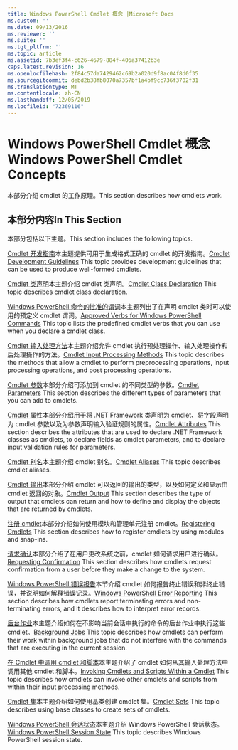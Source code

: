 ```yaml
---
title: Windows PowerShell Cmdlet 概念 |Microsoft Docs
ms.custom: ''
ms.date: 09/13/2016
ms.reviewer: ''
ms.suite: ''
ms.tgt_pltfrm: ''
ms.topic: article
ms.assetid: 7b3ef3f4-c626-4679-884f-406a37412b3e
caps.latest.revision: 16
ms.openlocfilehash: 2f84c57da7429462c69b2a020d9f8ac04f8d0f35
ms.sourcegitcommit: debd2b38fb8070a7357bf1a4bf9cc736f3702f31
ms.translationtype: MT
ms.contentlocale: zh-CN
ms.lasthandoff: 12/05/2019
ms.locfileid: "72369116"
---
```

# <a name="windows-powershell-cmdlet-concepts"></a><span data-ttu-id="cf618-102">Windows PowerShell Cmdlet 概念</span><span class="sxs-lookup"><span data-stu-id="cf618-102">Windows PowerShell Cmdlet Concepts</span></span>

<span data-ttu-id="cf618-103">本部分介绍 cmdlet 的工作原理。</span><span class="sxs-lookup"><span data-stu-id="cf618-103">This section describes how cmdlets work.</span></span>

## <a name="in-this-section"></a><span data-ttu-id="cf618-104">本部分内容</span><span class="sxs-lookup"><span data-stu-id="cf618-104">In This Section</span></span>

<span data-ttu-id="cf618-105">本部分包括以下主题。</span><span class="sxs-lookup"><span data-stu-id="cf618-105">This section includes the following topics.</span></span>

<span data-ttu-id="cf618-106">[Cmdlet 开发指南](./cmdlet-development-guidelines.md)本主题提供可用于生成格式正确的 cmdlet 的开发指南。</span><span class="sxs-lookup"><span data-stu-id="cf618-106">[Cmdlet Development Guidelines](./cmdlet-development-guidelines.md) This topic provides development guidelines that can be used to produce well-formed cmdlets.</span></span>

<span data-ttu-id="cf618-107">[Cmdlet 类声明](./cmdlet-class-declaration.md)本主题介绍 cmdlet 类声明。</span><span class="sxs-lookup"><span data-stu-id="cf618-107">[Cmdlet Class Declaration](./cmdlet-class-declaration.md) This topic describes cmdlet class declaration.</span></span>

<span data-ttu-id="cf618-108">[Windows PowerShell 命令的批准的谓词](./approved-verbs-for-windows-powershell-commands.md)本主题列出了在声明 cmdlet 类时可以使用的预定义 cmdlet 谓词。</span><span class="sxs-lookup"><span data-stu-id="cf618-108">[Approved Verbs for Windows PowerShell Commands](./approved-verbs-for-windows-powershell-commands.md) This topic lists the predefined cmdlet verbs that you can use when you declare a cmdlet class.</span></span>

<span data-ttu-id="cf618-109">[Cmdlet 输入处理方法](./cmdlet-input-processing-methods.md)本主题介绍允许 cmdlet 执行预处理操作、输入处理操作和后处理操作的方法。</span><span class="sxs-lookup"><span data-stu-id="cf618-109">[Cmdlet Input Processing Methods](./cmdlet-input-processing-methods.md) This topic describes the methods that allow a cmdlet to perform preprocessing operations, input processing operations, and post processing operations.</span></span>

<span data-ttu-id="cf618-110">[Cmdlet 参数](./cmdlet-parameters.md)本部分介绍可添加到 cmdlet 的不同类型的参数。</span><span class="sxs-lookup"><span data-stu-id="cf618-110">[Cmdlet Parameters](./cmdlet-parameters.md) This section describes the different types of parameters that you can add to cmdlets.</span></span>

<span data-ttu-id="cf618-111">[Cmdlet 属性](./cmdlet-attributes.md)本部分介绍用于将 .NET Framework 类声明为 cmdlet、将字段声明为 cmdlet 参数以及为参数声明输入验证规则的属性。</span><span class="sxs-lookup"><span data-stu-id="cf618-111">[Cmdlet Attributes](./cmdlet-attributes.md) This section describes the attributes that are used to declare .NET Framework classes as cmdlets, to declare fields as cmdlet parameters, and to declare input validation rules for parameters.</span></span>

<span data-ttu-id="cf618-112">[Cmdlet 别名](./cmdlet-aliases.md)本主题介绍 cmdlet 别名。</span><span class="sxs-lookup"><span data-stu-id="cf618-112">[Cmdlet Aliases](./cmdlet-aliases.md) This topic describes cmdlet aliases.</span></span>

<span data-ttu-id="cf618-113">[Cmdlet 输出](./cmdlet-output.md)本部分介绍 cmdlet 可以返回的输出的类型，以及如何定义和显示由 cmdlet 返回的对象。</span><span class="sxs-lookup"><span data-stu-id="cf618-113">[Cmdlet Output](./cmdlet-output.md) This section describes the type of output that cmdlets can return and how to define and display the objects that are returned by cmdlets.</span></span>

<span data-ttu-id="cf618-114">[注册 cmdlet](./modules-and-snap-ins.md)本部分介绍如何使用模块和管理单元注册 cmdlet。</span><span class="sxs-lookup"><span data-stu-id="cf618-114">[Registering Cmdlets](./modules-and-snap-ins.md) This section describes how to register cmdlets by using modules and snap-ins.</span></span>

<span data-ttu-id="cf618-115">[请求确认](./requesting-confirmation-from-cmdlets.md)本部分介绍了在用户更改系统之前，cmdlet 如何请求用户进行确认。</span><span class="sxs-lookup"><span data-stu-id="cf618-115">[Requesting Confirmation](./requesting-confirmation-from-cmdlets.md) This section describes how cmdlets request confirmation from a user before they make a change to the system.</span></span>

<span data-ttu-id="cf618-116">[Windows PowerShell 错误报告](./error-reporting-concepts.md)本节介绍 cmdlet 如何报告终止错误和非终止错误，并说明如何解释错误记录。</span><span class="sxs-lookup"><span data-stu-id="cf618-116">[Windows PowerShell Error Reporting](./error-reporting-concepts.md) This section describes how cmdlets report terminating errors and non-terminating errors, and it describes how to interpret error records.</span></span>

<span data-ttu-id="cf618-117">[后台作业](./background-jobs.md)本主题介绍如何在不影响当前会话中执行的命令的后台作业中执行这些 cmdlet。</span><span class="sxs-lookup"><span data-stu-id="cf618-117">[Background Jobs](./background-jobs.md) This topic describes how cmdlets can perform their work within background jobs that do not interfere with the commands that are executing in the current session.</span></span>

<span data-ttu-id="cf618-118">[在 Cmdlet 中调用 cmdlet 和脚本](./invoking-cmdlets-and-scripts-within-a-cmdlet.md)本主题介绍了 cmdlet 如何从其输入处理方法中调用其他 cmdlet 和脚本。</span><span class="sxs-lookup"><span data-stu-id="cf618-118">[Invoking Cmdlets and Scripts Within a Cmdlet](./invoking-cmdlets-and-scripts-within-a-cmdlet.md) This topic describes how cmdlets can invoke other cmdlets and scripts from within their input processing methods.</span></span>

<span data-ttu-id="cf618-119">[Cmdlet 集](./cmdlet-sets.md)本主题介绍如何使用基类创建 cmdlet 集。</span><span class="sxs-lookup"><span data-stu-id="cf618-119">[Cmdlet Sets](./cmdlet-sets.md) This topic describes using base classes to create sets of cmdlets.</span></span>

<span data-ttu-id="cf618-120">[Windows PowerShell 会话状态](./windows-powershell-session-state.md)本主题介绍 Windows PowerShell 会话状态。</span><span class="sxs-lookup"><span data-stu-id="cf618-120">[Windows PowerShell Session State](./windows-powershell-session-state.md) This topic describes Windows PowerShell session state.</span></span>
